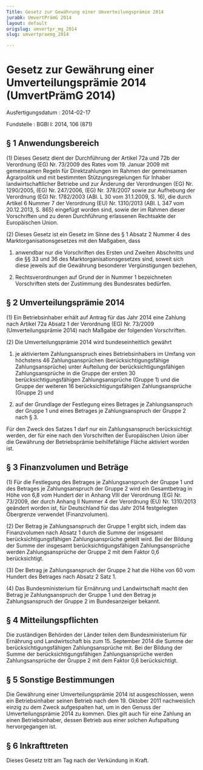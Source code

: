 ```yaml
---
Title: Gesetz zur Gewährung einer Umverteilungsprämie 2014
jurabk: UmvertPrämG 2014
layout: default
origslug: umvertpr_mg_2014
slug: umvertpraemg_2014

---
```


# Gesetz zur Gewährung einer Umverteilungsprämie 2014 (UmvertPrämG 2014)

Ausfertigungsdatum
:   2014-02-17

Fundstelle
:   BGBl I: 2014, 106 (871)


## § 1 Anwendungsbereich

(1) Dieses Gesetz dient der Durchführung der Artikel 72a und 72b der Verordnung (EG) Nr. 73/2009 des Rates vom 19. Januar 2009 mit gemeinsamen Regeln für Direktzahlungen im Rahmen der gemeinsamen Agrarpolitik und mit bestimmten Stützungsregelungen für Inhaber landwirtschaftlicher Betriebe und zur Änderung der Verordnungen (EG) Nr. 1290/2005, (EG) Nr. 247/2006, (EG) Nr. 378/2007 sowie zur Aufhebung der Verordnung (EG) Nr. 1782/2003 (ABl. L 30 vom 31.1.2009, S. 16), die durch Artikel 6 Nummer 7 der Verordnung (EU) Nr. 1310/2013 (ABl. L 347 vom 20.12.2013, S. 865) eingefügt worden sind, sowie der im Rahmen dieser Vorschriften und zu deren Durchführung erlassenen Rechtsakte der Europäischen Union.

(2) Dieses Gesetz ist ein Gesetz im Sinne des § 1 Absatz 2 Nummer 4 des Marktorganisationsgesetzes mit den Maßgaben, dass

1.  anwendbar nur die Vorschriften des Ersten und Zweiten Abschnitts und die §§ 33 und 36 des Marktorganisationsgesetzes sind, soweit sich diese jeweils auf die Gewährung besonderer Vergünstigungen beziehen,


2.  Rechtsverordnungen auf Grund der in Nummer 1 bezeichneten Vorschriften stets der Zustimmung des Bundesrates bedürfen.





## § 2 Umverteilungsprämie 2014

(1) Ein Betriebsinhaber erhält auf Antrag für das Jahr 2014 eine Zahlung nach Artikel 72a Absatz 1 der Verordnung (EG) Nr. 73/2009 (Umverteilungsprämie 2014) nach Maßgabe der folgenden Vorschriften.

(2) Die Umverteilungsprämie 2014 wird bundeseinheitlich gewährt

1.  je aktiviertem Zahlungsanspruch eines Betriebsinhabers im Umfang von höchstens 46 Zahlungsansprüchen (berücksichtigungsfähige Zahlungsansprüche) unter Aufteilung der berücksichtigungsfähigen Zahlungsansprüche in die Gruppe der ersten 30 berücksichtigungsfähigen Zahlungsansprüche (Gruppe 1) und die Gruppe der weiteren 16 berücksichtigungsfähigen Zahlungsansprüche (Gruppe 2) und


2.  auf der Grundlage der Festlegung eines Betrages je Zahlungsanspruch der Gruppe 1 und eines Betrages je Zahlungsanspruch der Gruppe 2 nach § 3.



Für den Zweck des Satzes 1 darf nur ein Zahlungsanspruch berücksichtigt werden, der für eine nach den Vorschriften der Europäischen Union über die Gewährung der Betriebsprämie beihilfefähige Fläche aktiviert worden ist.


## § 3 Finanzvolumen und Beträge

(1) Für die Festlegung des Betrages je Zahlungsanspruch der Gruppe 1 und des Betrages je Zahlungsanspruch der Gruppe 2 wird ein Gesamtbetrag in Höhe von 6,8 vom Hundert der in Anhang VIII der Verordnung (EG) Nr. 73/2009, der durch Anhang II Nummer 4 der Verordnung (EU) Nr. 1310/2013 geändert worden ist, für Deutschland für das Jahr 2014 festgelegten Obergrenze verwendet (Finanzvolumen).

(2) Der Betrag je Zahlungsanspruch der Gruppe 1 ergibt sich, indem das Finanzvolumen nach Absatz 1 durch die Summe der insgesamt berücksichtigungsfähigen Zahlungsansprüche geteilt wird. Bei der Bildung der Summe der insgesamt berücksichtigungsfähigen Zahlungsansprüche werden Zahlungsansprüche der Gruppe 2 mit dem Faktor 0,6 berücksichtigt.

(3) Der Betrag je Zahlungsanspruch der Gruppe 2 hat die Höhe von 60 vom Hundert des Betrages nach Absatz 2 Satz 1.

(4) Das Bundesministerium für Ernährung und Landwirtschaft macht den Betrag je Zahlungsanspruch der Gruppe 1 und den Betrag je Zahlungsanspruch der Gruppe 2 im Bundesanzeiger bekannt.


## § 4 Mitteilungspflichten

Die zuständigen Behörden der Länder teilen dem Bundesministerium für Ernährung und Landwirtschaft bis zum 15. September 2014 die Summe der berücksichtigungsfähigen Zahlungsansprüche mit. Bei der Bildung der Summe der berücksichtigungsfähigen Zahlungsansprüche werden Zahlungsansprüche der Gruppe 2 mit dem Faktor 0,6 berücksichtigt.


## § 5 Sonstige Bestimmungen

Die Gewährung einer Umverteilungsprämie 2014 ist ausgeschlossen, wenn ein Betriebsinhaber seinen Betrieb nach dem 19. Oktober 2011 nachweislich einzig zu dem Zweck aufgespalten hat, um in den Genuss der Umverteilungsprämie 2014 zu kommen. Dies gilt auch für eine Zahlung an einen Betriebsinhaber, dessen Betrieb aus einer solchen Aufspaltung hervorgegangen ist.


## § 6 Inkrafttreten

Dieses Gesetz tritt am Tag nach der Verkündung in Kraft.

